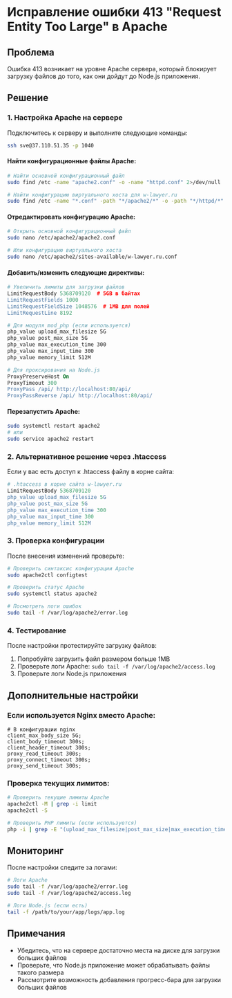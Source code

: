 # Исправление ошибки 413 "Request Entity Too Large" в Apache

## Проблема
Ошибка 413 возникает на уровне Apache сервера, который блокирует загрузку файлов до того, как они дойдут до Node.js приложения.

## Решение

### 1. Настройка Apache на сервере

Подключитесь к серверу и выполните следующие команды:

```bash
ssh sve@37.110.51.35 -p 1040
```

#### Найти конфигурационные файлы Apache:
```bash
# Найти основной конфигурационный файл
sudo find /etc -name "apache2.conf" -o -name "httpd.conf" 2>/dev/null

# Найти конфигурацию виртуального хоста для w-lawyer.ru
sudo find /etc -name "*.conf" -path "*/apache2/*" -o -path "*/httpd/*" | grep -i lawyer
```

#### Отредактировать конфигурацию Apache:
```bash
# Открыть основной конфигурационный файл
sudo nano /etc/apache2/apache2.conf

# Или конфигурацию виртуального хоста
sudo nano /etc/apache2/sites-available/w-lawyer.ru.conf
```

#### Добавить/изменить следующие директивы:

```apache
# Увеличить лимиты для загрузки файлов
LimitRequestBody 5368709120  # 5GB в байтах
LimitRequestFields 1000
LimitRequestFieldSize 1048576  # 1MB для полей
LimitRequestLine 8192

# Для модуля mod_php (если используется)
php_value upload_max_filesize 5G
php_value post_max_size 5G
php_value max_execution_time 300
php_value max_input_time 300
php_value memory_limit 512M

# Для проксирования на Node.js
ProxyPreserveHost On
ProxyTimeout 300
ProxyPass /api/ http://localhost:80/api/
ProxyPassReverse /api/ http://localhost:80/api/
```

#### Перезапустить Apache:
```bash
sudo systemctl restart apache2
# или
sudo service apache2 restart
```

### 2. Альтернативное решение через .htaccess

Если у вас есть доступ к .htaccess файлу в корне сайта:

```apache
# .htaccess в корне сайта w-lawyer.ru
LimitRequestBody 5368709120
php_value upload_max_filesize 5G
php_value post_max_size 5G
php_value max_execution_time 300
php_value max_input_time 300
php_value memory_limit 512M
```

### 3. Проверка конфигурации

После внесения изменений проверьте:

```bash
# Проверить синтаксис конфигурации Apache
sudo apache2ctl configtest

# Проверить статус Apache
sudo systemctl status apache2

# Посмотреть логи ошибок
sudo tail -f /var/log/apache2/error.log
```

### 4. Тестирование

После настройки протестируйте загрузку файлов:

1. Попробуйте загрузить файл размером больше 1MB
2. Проверьте логи Apache: `sudo tail -f /var/log/apache2/access.log`
3. Проверьте логи Node.js приложения

## Дополнительные настройки

### Если используется Nginx вместо Apache:

```nginx
# В конфигурации nginx
client_max_body_size 5G;
client_body_timeout 300s;
client_header_timeout 300s;
proxy_read_timeout 300s;
proxy_connect_timeout 300s;
proxy_send_timeout 300s;
```

### Проверка текущих лимитов:

```bash
# Проверить текущие лимиты Apache
apache2ctl -M | grep -i limit
apache2ctl -S

# Проверить PHP лимиты (если используется)
php -i | grep -E "(upload_max_filesize|post_max_size|max_execution_time)"
```

## Мониторинг

После настройки следите за логами:

```bash
# Логи Apache
sudo tail -f /var/log/apache2/error.log
sudo tail -f /var/log/apache2/access.log

# Логи Node.js (если есть)
tail -f /path/to/your/app/logs/app.log
```

## Примечания

- Убедитесь, что на сервере достаточно места на диске для загрузки больших файлов
- Проверьте, что Node.js приложение может обрабатывать файлы такого размера
- Рассмотрите возможность добавления прогресс-бара для загрузки больших файлов





